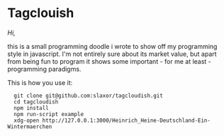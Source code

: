 Tagclouish
==========

*Hi,*

  this is a small programming doodle i wrote to show off my programming style in javascript. I'm not entirely
  sure about its market value, but apart from being fun to program it shows some important - for me at least -
  programming paradigms.

  This is how you use it:

      git clone git@github.com:slaxor/tagcloudish.git
      cd tagcloudish
      npm install
      npm run-script example
      xdg-open http://127.0.0.1:3000/Heinrich_Heine-Deutschland-Ein-Wintermaerchen




